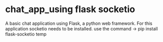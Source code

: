 # chat_app_using flask socketio

A basic chat application using Flask, a python web framework.
For this application socketio needs to be installed.
use the command -> pip install flask-socketio
temp
